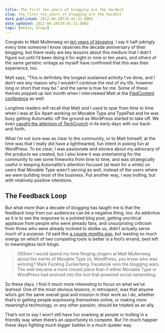 ```yaml
---
title: The first ten years of blogging are the hardest
slug: the_first_ten_years_of_blogging_are_the_hardest
date_published: 2012-06-20T20:01:31.000Z
date_updated: 2012-06-20T20:01:31.000Z
tags: [media, blogs]
---
```


Congrats to Matt Mullenweg on [ten years of blogging](http://ma.tt/2012/06/ten-years-of-blogging/). I say it half-jokingly every time someone I know observes the decade anniversary of their blogging, but there really are key lessons about this medium that I didn’t figure out until I’d been doing it for eight or nine or ten years, and others of the same geriatric vintage as myself have confirmed that this was their experience, too.

Matt says, “This is definitely the longest sustained activity I’ve done, and I don’t see any reason why I wouldn’t continue the rest of my life, however long or short that may be.” and the same is true for me. Some of these themes popped up last month when I interviewed Matt at the [PaidContent conference](http://paidcontent.org/2012/06/03/video-matt-mullenweg-tells-former-rival-anil-dash-whats-ahead-for-wordpress/) as well:

Longtime readers will recall that Matt and I used to spar from time to time when I was at Six Apart working on Movable Type and TypePad and he was busy getting Automattic off the ground as WordPress started to take off. We even [caught the attention of TechCrunch](http://techcrunch.com/2008/03/11/six-apart-takes-aim-at-wordpress-users-wordpress-pissed/) in its early days with our back-and-forth.  

What I’m not sure was as clear to the community, or to Matt himself, at the time was that I really did have a lighthearted, fun intent in poking fun at WordPress. To be clear, I was passionate and sincere about my advocacy of the products we created, but I also knew it was entertaining for the community to see some fireworks from time to time, and was strategically useful in keeping Automattic’s attention focused (at least for a while) on users that Movable Type wasn’t serving as well, instead of the users where we were building most of the business. Put another way, I was trolling, but with relatively positive intentions.

## The Feedback Loop

But what more than a decade of blogging has taught me is that the feedback loop from our audiences can be a negative thing, too. As addictive as it is to see the response to a pointed blog post, getting uncritical applause from people who were already fans, and unsurprising criticism from those who were already inclined to dislike us, didn’t actually serve much of a purpose. I’d said this [a couple months ago](/2012/04/01/readability_instapaper_the_network_and_the_price_we_pay/), but wasting so much energy on which of two competing tools is better is a fool’s errand, best left to meaningless tech blogs:

> [W]hen I would spend my time flinging zingers at Matt Mullenweg about the merits of Movable Type vs. WordPress, you know who was winning? Mark Fucking Zuckerberg. Facebook won the blogging wars. The web became a more closed place than if either Movable Type or WordPress had evolved into the tool that powered social networking.

So these days, I find it much more interesting to focus on what we’ve *learned*. One of the most obvious lessons, in retrospect, was that anyone who’s got the same overall goal and mission in their work as I do, whether that’s in getting people expressing themselves online, or making more meaningful technology, or any other passion, should be treated as an ally.

That’s not to say I won’t still have fun snarking at people or trolling in a friendly way when there’s an opportunity to compete. But I’m much happier these days fighting much bigger battles in a much quieter way.
